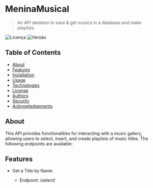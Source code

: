 # MeninaMusical

> An API skeleton to save & get musics in a database and make playlists.

![Licença](https://img.shields.io/badge/license-MIT-blue.svg)
![Versão](https://img.shields.io/badge/version-1.0.0-brightgreen.svg)

## Table of Contents

- [About](#about)
- [Features](#features)
- [Installation](#installation)
- [Usage](#usage)
- [Technologies](#technologies)
- [License](#license)
- [Authors](#authors)
- [Security](#security)
- [Acknowledgements](#acknowledgements)

## About

This API provides functionalities for interacting with a music gallery, allowing users to select, insert, and create playlists of music titles. The following endpoints are available:

## Features

- Get a Title by Name
    - Endpoint: /select/<title>
        - Method: GET
        - Description: Retrieves a music title from the gallery by its name.
        - Parameters:
            - title (string, required): The name of the music title to be retrieved.

    - Responses:
        - 200: A successful response with the music title information.
        - 500: An error occurred during the process.

- Get Titles by Year of Publish
    - Endpoint: /select-year/<year>
        - Method: GET
        - Description: Retrieves all music titles from the gallery that were published in the same year.
        - Parameters:
            - year (string, required): The year of publication to filter the music titles.

    - Responses:
        - 200: A successful response with the list of music titles published in the given year.
        - 500: An error occurred during the process.

- Insert a Music Title
    - Endpoint: /insert
        - Method: POST
        - Description: Inserts a new music title into the gallery.
        - Parameters:
            - data (object, required): The details of the music title to be inserted, including:
                - music_name (string): The title of the music.
                - music_publish_year (integer): The year the music was published.
    - Responses:
        - 200: A successful response confirming the insertion.
        - 500: An error occurred during the process.

- Create a Random Playlist
    - Endpoint: /make-playlist or /make-playlist/<qty>
        - Method: GET
        - Description: Generates a random playlist from the music gallery. Optionally, a specific quantity of music titles can be specified.
        - Parameters:
            - qty (integer, optional): The number of music titles to include in the playlist. If not specified, a default quantity will be used.
    - Responses:
        - 200: A successful response with the generated playlist.
        - 500: An error occurred during the process.

## Installation

Instructions for setting up the development environment.

```bash
# Clone this repository
$ git clone https://github.com/Mordisquinha/MeninaMusical.git

# Navigate to the project directory
$ cd MeninaMusical

# Install dependencies
$ pip install -r requirements.txt

# Or if you prefer:

    # Install pipenv
    $ pip install pipenv

    # check installation
    $ pipenv --version

    #run 
    $ pipenv shell

# Run the project
$ python3 run.py
```

## Usage

All Necessary help is more available in localhost:8080 theres a Swagger with the endpoints available and examples

## Technologies

- Python
- Flask
- Swagger
- Sql Lite

## License

This project is licensed under the MIT License - see the [LICENSE](LICENSE) file for details.

## Authors
- Mordisquinha <https://github.com/Mordisquinha>

## Security

To report security issues, see our [Security Policy](SECURITY.md) for information on how to do so securely and responsibly.

## Acknowledgements
- My Mentor <https://github.com/programadorLhama>